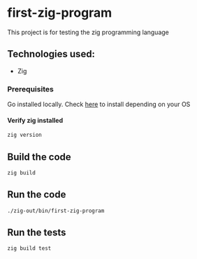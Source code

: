 # first-zig-program
This project is for testing the zig programming language

## Technologies used:
- Zig

### Prerequisites

Go installed locally. Check [here](https://ziglang.org/learn/getting-started/#installing-zig) to install depending on your OS

#### Verify zig installed 
``` bash
zig version
```

## Build the code
``` bash
zig build
```

## Run the code
``` bash
./zig-out/bin/first-zig-program
```

## Run the tests
``` bash
zig build test
```